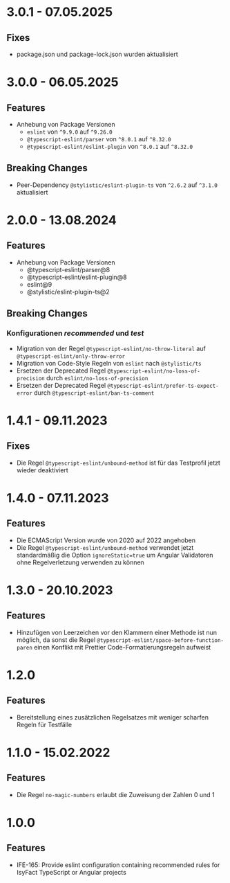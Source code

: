 # 3.0.1 - 07.05.2025

## Fixes

- package.json und package-lock.json wurden aktualisiert

# 3.0.0 - 06.05.2025

## Features

- Anhebung von Package Versionen 
  * `eslint` von `^9.9.0` auf `^9.26.0`
  * `@typescript-eslint/parser` von `^8.0.1` auf `^8.32.0`
  * `@typescript-eslint/eslint-plugin` von `^8.0.1` auf `^8.32.0`

## Breaking Changes
- Peer-Dependency `@stylistic/eslint-plugin-ts` von `^2.6.2` auf `^3.1.0` aktualisiert

# 2.0.0 - 13.08.2024

## Features

- Anhebung von Package Versionen 
  * @typescript-eslint/parser@8
  * @typescript-eslint/eslint-plugin@8 
  * eslint@9 
  * @stylistic/eslint-plugin-ts@2

## Breaking Changes

### Konfigurationen _recommended_ und _test_
- Migration von der Regel `@typescript-eslint/no-throw-literal` auf `@typescript-eslint/only-throw-error`
- Migration von Code-Style Regeln von `eslint` nach `@stylistic/ts`
- Ersetzen der Deprecated Regel `@typescript-eslint/no-loss-of-precision` durch `eslint/no-loss-of-precision`
- Ersetzen der Deprecated Regel `@typescript-eslint/prefer-ts-expect-error` durch `@typescript-eslint/ban-ts-comment`

# 1.4.1 - 09.11.2023

## Fixes

- Die Regel `@typescript-eslint/unbound-method` ist für das Testprofil jetzt wieder deaktiviert

# 1.4.0 - 07.11.2023

## Features

- Die ECMAScript Version wurde von 2020 auf 2022 angehoben
- Die Regel `@typescript-eslint/unbound-method` verwendet jetzt standardmäßig die Option `ignoreStatic=true` um Angular Validatoren ohne Regelverletzung verwenden zu können

# 1.3.0 - 20.10.2023

## Features

- Hinzufügen von Leerzeichen vor den Klammern einer Methode ist nun möglich, da sonst die Regel `@typescript-eslint/space-before-function-paren` einen Konflikt mit Prettier Code-Formatierungsregeln aufweist

# 1.2.0

## Features

- Bereitstellung eines zusätzlichen Regelsatzes mit weniger scharfen Regeln für Testfälle

# 1.1.0 - 15.02.2022

## Features

- Die Regel `no-magic-numbers` erlaubt die Zuweisung der Zahlen 0 und 1

# 1.0.0

## Features

- IFE-165: Provide eslint configuration containing recommended rules for IsyFact TypeScript or Angular projects
